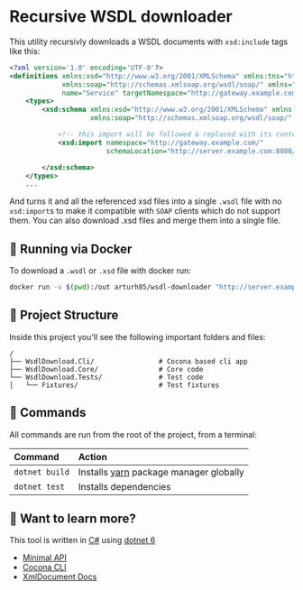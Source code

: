 # Recursive WSDL downloader

This utility recursivly downloads a WSDL documents with `xsd:include` tags like this:

```xml
<?xml version='1.0' encoding='UTF-8'?>
<definitions xmlns:xsd="http://www.w3.org/2001/XMLSchema" xmlns:tns="http://gateway.example.com/"
             xmlns:soap="http://schemas.xmlsoap.org/wsdl/soap/" xmlns="http://schemas.xmlsoap.org/wsdl/"
             name="Service" targetNamespace="http://gateway.example.com/">
	<types>
		<xsd:schema xmlns:xsd="http://www.w3.org/2001/XMLSchema" xmlns:tns="http://gateway.example.com/"
					xmlns:soap="http://schemas.xmlsoap.org/wsdl/soap/" xmlns="http://schemas.xmlsoap.org/wsdl/">

			<!-- this import will be followed & replaced with its contents -->
			<xsd:import namespace="http://gateway.example.com/"
						schemaLocation="http://server.example.com:8080/Service?xsd=example-service.xsd"/>

		</xsd:schema>
	</types>
    ...
```

And turns it and all the referenced xsd files into a single `.wsdl` file with no `xsd:import`s to make it compatible with `SOAP` clients which do not support them. You can also download .xsd files and merge them into a single file.

## 🐳 Running via Docker

To download a `.wsdl` or `.xsd` file with docker run:

```bash
docker run -v $(pwd):/out arturh85/wsdl-downloader "http://server.example.com:8080/Service?wsdl" /out/Service.wsdl
```

## 🚀 Project Structure

Inside this project you'll see the following important folders and files:

```
/
├── WsdlDownload.Cli/                # Cocona based cli app
├── WsdlDownload.Core/               # Core code
└── WsdlDownload.Tests/              # Test code
│   └── Fixtures/                    # Test fixtures
```

## 🧞 Commands

All commands are run from the root of the project, from a terminal:

| Command               | Action                                                         |
| :-------------------- | :------------------------------------------------------------- |
| `dotnet build`        | Installs [yarn](https://yarnpkg.com/) package manager globally |
| `dotnet test`         | Installs dependencies                                          |

## 👀 Want to learn more?

This tool is written in [C#](https://docs.microsoft.com/en-US/dotnet/csharp/tour-of-csharp/) using [dotnet 6](https://docs.microsoft.com/en-US/dotnet/fundamentals/)
- [Minimal API](https://docs.microsoft.com/en-us/aspnet/core/fundamentals/minimal-apis)
- [Cocona CLI](https://github.com/mayuki/Cocona)
- [XmlDocument Docs](https://docs.microsoft.com/de-de/dotnet/api/system.xml.xmldocument)